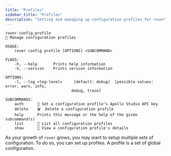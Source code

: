 ```yaml
---
title: "Profiles"
sidebar_title: "Profiles"
description: "Setting and managing up configuration profiles for rover"
---
```



```
rover-config-profile
👤 Manage configuration profiles

USAGE:
    rover config profile [OPTIONS] <SUBCOMMAND>

FLAGS:
    -h, --help       Prints help information
    -V, --version    Prints version information

OPTIONS:
    -l, --log <log-level>     [default: debug]  [possible values: error, warn, info,
                             debug, trace]

SUBCOMMANDS:
    auth      🔑 Set a configuration profile's Apollo Studio API key
    delete    🗑  Delete a configuration profile
    help      Prints this message or the help of the given subcommand(s)
    list      👥 List all configuration profiles
    show      👤 View a configuration profile's details
```

As your growth of `rover` grows, you may want to setup multiple sets of
configuration. To do so, you can set up profiles. A profile is a set of
global configuration.
